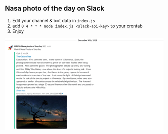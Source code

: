 Nasa photo of the day on Slack
---

1. Edit your channel & bot data in `index.js`
2. add `0 4 * * * node index.js <slack-api-key>` to your crontab
3. Enjoy

![Preview](image.png)
